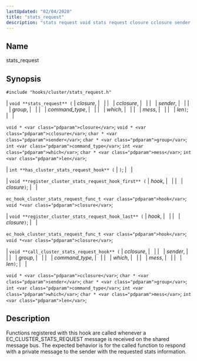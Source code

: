 ```yaml
---
lastUpdated: "02/04/2020"
title: "stats_request"
description: "stats request void stats request closure cclosure sender group command type which mess len void closure void cclosure char sender char group int command type int which char mess int len int has cluster stats request hook void register cluster stats request hook first hook closure ec hook cluster stats..."
---
```


<a name="hooks.cluster.stats_request"></a> 
## Name

stats_request

## Synopsis

`#include "hooks/cluster/stats_request.h"`

| `void **stats_request** (` | <var class="pdparam">closure</var>, |   |
|   | <var class="pdparam">cclosure</var>, |   |
|   | <var class="pdparam">sender</var>, |   |
|   | <var class="pdparam">group</var>, |   |
|   | <var class="pdparam">command_type</var>, |   |
|   | <var class="pdparam">which</var>, |   |
|   | <var class="pdparam">mess</var>, |   |
|   | <var class="pdparam">len</var>`)`; |   |

`void * <var class="pdparam">closure</var>`;
`void * <var class="pdparam">cclosure</var>`;
`char * <var class="pdparam">sender</var>`;
`char * <var class="pdparam">group</var>`;
`int <var class="pdparam">command_type</var>`;
`int <var class="pdparam">which</var>`;
`char * <var class="pdparam">mess</var>`;
`int <var class="pdparam">len</var>`;

| `int **has_cluster_stats_request_hook** (` | `)`; |   |

| `void **register_cluster_stats_request_hook_first** (` | <var class="pdparam">hook</var>, |   |
|   | <var class="pdparam">closure</var>`)`; |   |

`ec_hook_cluster_stats_request_func_t <var class="pdparam">hook</var>`;
`void *<var class="pdparam">closure</var>`;

| `void **register_cluster_stats_request_hook_last** (` | <var class="pdparam">hook</var>, |   |
|   | <var class="pdparam">closure</var>`)`; |   |

`ec_hook_cluster_stats_request_func_t <var class="pdparam">hook</var>`;
`void *<var class="pdparam">closure</var>`;

| `void **call_cluster_stats_request_hook** (` | <var class="pdparam">cclosure</var>, |   |
|   | <var class="pdparam">sender</var>, |   |
|   | <var class="pdparam">group</var>, |   |
|   | <var class="pdparam">command_type</var>, |   |
|   | <var class="pdparam">which</var>, |   |
|   | <var class="pdparam">mess</var>, |   |
|   | <var class="pdparam">len</var>`)`; |   |

`void * <var class="pdparam">cclosure</var>`;
`char * <var class="pdparam">sender</var>`;
`char * <var class="pdparam">group</var>`;
`int <var class="pdparam">command_type</var>`;
`int <var class="pdparam">which</var>`;
`char * <var class="pdparam">mess</var>`;
`int <var class="pdparam">len</var>`;<a name="idp28824480"></a> 
## Description

Functions registered with this hook are called whenever a EC_CLUSTER_STATS_REQUEST message is received on the shared message bus. The expected behavior is for the called function to respond with a private message to the sender with the requested stats information.